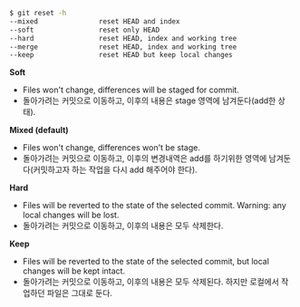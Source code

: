 [](./asset/git-reset-ui-in-intellij.png)

```bash
$ git reset -h
--mixed               reset HEAD and index
--soft                reset only HEAD
--hard                reset HEAD, index and working tree
--merge               reset HEAD, index and working tree
--keep                reset HEAD but keep local changes
```

**Soft** 

- Files won't change, differences will be staged for commit.
- 돌아가려는 커밋으로 이동하고, 이후의 내용은 stage 영역에 남겨둔다(add한 상태).

**Mixed (default)**

- Files won't change, differences won't be stage.
- 돌아가려는 커밋으로 이동하고, 이후의 변경내역은 add를 하기위한 영역에 남겨둔다(커밋하고자 하는 작업을 다시 add 해주어야 한다).

**Hard** 

- Files will be reverted to the state of the selected commit. Warning: any local changes will be lost.
- 돌아가려는 커밋으로 이동하고, 이후의 내용은 모두 삭제한다.

**Keep**

- Files will be reverted to the state of the selected commit, but local changes will be kept intact.
- 돌아가려는 커밋으로 이동하고, 이후의 내용은 모두 삭제된다. 하지만 로컬에서 작업하던 파일은 그대로 둔다.